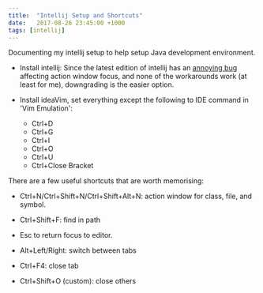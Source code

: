 ```yaml
---
title:  "Intellij Setup and Shortcuts"
date:   2017-08-26 23:45:00 +1000
tags: [intellij]
---
```


Documenting my intellij setup to help setup Java development environment.

* Install intellij:
    Since the latest edition of intellij has an [annoying bug](https://stackoverflow.com/questions/45244006/navigate-class-or-file-popup-closes-immediately-in-intellij-idea-2017-2/45244166#45244166) affecting action window focus,
    and none of the workarounds work (at least for me), downgrading is the easier option.

* Install ideaVim, set everything except the following to IDE command in 'Vim Emulation':
    - Ctrl+D
    - Ctrl+G
    - Ctrl+I
    - Ctrl+O
    - Ctrl+U
    - Ctrl+Close Bracket

There are a few useful shortcuts that are worth memorising:

* Ctrl+N/Ctrl+Shift+N/Ctrl+Shift+Alt+N: action window for class, file, and symbol.

* Ctrl+Shift+F: find in path

* Esc to return focus to editor.

* Alt+Left/Right: switch between tabs

* Ctrl+F4: close tab

* Ctrl+Shift+O (custom): close others

